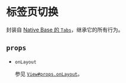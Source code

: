 # 标签页切换

封装自 [Native Base 的 `Tabs`](https://docs.nativebase.io/Components.html#tabs-def-headref)，继承它的所有行为。

## `props`

- `onLayout`

  参见 [`View#props.onLayout`](http://facebook.github.io/react-native/releases/0.49/docs/view.html#onlayout)。